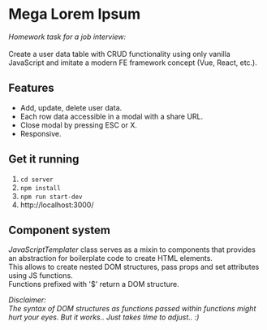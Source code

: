 # Mega Lorem Ipsum
*Homework task for a job interview:* <br>
<br>
Create a user data table with CRUD functionality using only vanilla JavaScript and imitate a modern FE framework concept (Vue, React, etc.).

## Features

- Add, update, delete user data.
- Each row data accessible in a modal with a share URL.
- Close modal by pressing ESC or X.
- Responsive.

## Get it running

1) `cd server` <br>
2) `npm install` <br>
3) `npm run start-dev` <br>
4) http://localhost:3000/

## Component system
*JavaScriptTemplater* class serves as a mixin to components that provides an abstraction for boilerplate code to create HTML elements. <br>
This allows to create nested DOM structures, pass props and set attributes using JS functions. <br>
Functions prefixed with '$' return a DOM structure.<br>

*Disclaimer:* <br>
*The syntax of DOM structures as functions passed within functions might hurt your eyes. But it works.. Just takes time to adjust.. :)*

